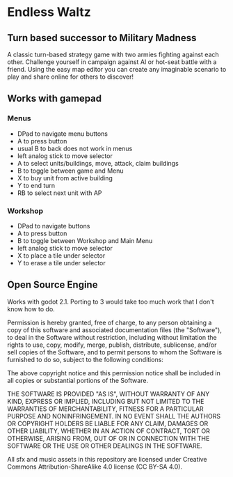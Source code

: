 # Endless Waltz


## Turn based successor to Military Madness

A classic turn-based strategy game with two armies fighting against each other. Challenge yourself in campaign against AI or hot-seat battle with a friend. Using the easy map editor you can create any imaginable scenario to play and share online for others to discover!

## Works with gamepad 
### Menus
- DPad to navigate menu buttons
- A to press button
- usual B to back does not work in menus
- left analog stick to move selector
- A to select units/buildings, move, attack, claim buildings
- B to toggle between game and Menu
- X to buy unit from active building
- Y to end turn
- RB to select next unit with AP

### Workshop
- DPad to navigate buttons
- A to press button
- B to toggle between Workshop and Main Menu
- left analog stick to move selector
- X to place a tile under selector
- Y to erase a tile under selector


## Open Source Engine
Works with godot 2.1. Porting to 3 would take too much work that I don't know how to do.

Permission is hereby granted, free of charge, to any person obtaining a copy
of this software and associated documentation files (the "Software"), to deal
in the Software without restriction, including without limitation the rights
to use, copy, modify, merge, publish, distribute, sublicense, and/or sell
copies of the Software, and to permit persons to whom the Software is
furnished to do so, subject to the following conditions:

The above copyright notice and this permission notice shall be included in
all copies or substantial portions of the Software.

THE SOFTWARE IS PROVIDED "AS IS", WITHOUT WARRANTY OF ANY KIND, EXPRESS OR
IMPLIED, INCLUDING BUT NOT LIMITED TO THE WARRANTIES OF MERCHANTABILITY,
FITNESS FOR A PARTICULAR PURPOSE AND NONINFRINGEMENT. IN NO EVENT SHALL THE
AUTHORS OR COPYRIGHT HOLDERS BE LIABLE FOR ANY CLAIM, DAMAGES OR OTHER
LIABILITY, WHETHER IN AN ACTION OF CONTRACT, TORT OR OTHERWISE, ARISING FROM,
OUT OF OR IN CONNECTION WITH THE SOFTWARE OR THE USE OR OTHER DEALINGS IN
THE SOFTWARE.

All sfx and music assets in this repository are licensed under Creative Commons Attribution-ShareAlike 4.0 license (CC BY-SA 4.0).

